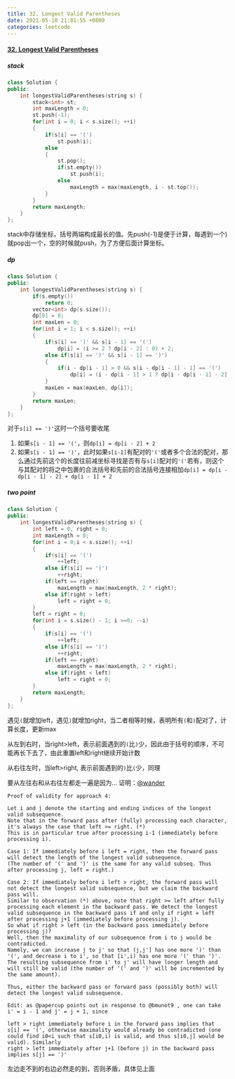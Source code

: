 ```yaml
---
title: 32. Longest Valid Parentheses
date: 2021-05-10 21:01:55 +0800
categories: leetcode
---
```

#### [32. Longest Valid Parentheses](https://leetcode.com/problems/longest-valid-parentheses/)

##### stack
```c++
class Solution {
public:
    int longestValidParentheses(string s) {
        stack<int> st;
        int maxLength = 0;
        st.push(-1);
        for(int i = 0; i < s.size(); ++i)
        {
            if(s[i] == '(')
                st.push(i);
            else
            {
                st.pop();
                if(st.empty())
                    st.push(i);
                else
                    maxLength = max(maxLength, i - st.top());
            }
        }
        return maxLength;
    }
};
```

stack中存储坐标，括号两端构成最长的值。先push(-1)是便于计算，每遇到一个)就pop出一个，空的时候就push，为了方便后面计算坐标。

##### dp
```c++
class Solution {
public:
    int longestValidParentheses(string s) {
        if(s.empty())
            return 0;
        vector<int> dp(s.size());
        dp[0] = 0;
        int maxLen = 0;
        for(int i = 1; i < s.size(); ++i)
        {
            if(s[i] == ')' && s[i - 1] == '(')
                dp[i] = (i >= 2 ? dp[i - 2] : 0) + 2;
            else if(s[i] == ')' && s[i - 1] == ')')
            {
                if(i - dp[i - 1] > 0 && s[i - dp[i - 1] - 1] == '(')
                    dp[i] = (i - dp[i - 1] > 1 ? dp[i - dp[i - 1] - 2] : 0) + dp[i - 1] + 2;
            }
            maxLen = max(maxLen, dp[i]);
        }
        return maxLen;
    }
};
```

对于`s[i] == ')'`这时一个括号要收尾

1. 如果`s[i - 1] == '('`，则`dp[i] = dp[i - 2] + 2`
2. 如果`s[i - 1] == ')'`，此时如果`s[i-1]`有配对的`'('`或者多个合法的配对，那么通过先前这个的长度往前减坐标寻找是否有与`s[i]`配对的`'('`若有，则这个与其配对的将之中包裹的合法括号和先前的合法括号连接相加`dp[i] = dp[i - dp[i - 1] - 2] + dp[i - 1] + 2`
   
##### two point
```c++
class Solution {
public:
    int longestValidParentheses(string s) {
        int left = 0, right = 0;
        int maxLength = 0;
        for(int i = 0;i < s.size(); ++i)
        {
            if(s[i] == '(')
                ++left;
            else if(s[i] == ')')
                ++right;
            if(left == right)
                maxLength = max(maxLength, 2 * right);
            else if(right > left)
                left = right = 0;
        }
        left = right = 0;
        for(int i = s.size() - 1; i >=0; --i)
        {
            if(s[i] == '(')
                ++left;
            else if(s[i] == ')')
                ++right;
            if(left == right)
                maxLength = max(maxLength, 2 * right);
            else if(right < left)
                left = right = 0;
        }
        return maxLength;
    }
};
```

遇见`(`就增加left，遇见`)`就增加right，当二者相等时候，表明所有`(`和`)`配对了，计算长度，更新max

从左到右时，当right>left，表示前面遇到的`(`比`)`少，因此由于括号的顺序，不可能再长下去了，由此重置left和right继续开始计数

从右往左时，当left>right, 表示前面遇到的`)`比`(`少，同理

要从左往右和从右往左都走一遍是因为... 证明：[@wander](https://leetcode.com/wanders/)
```
Proof of validity for approach 4:

Let i and j denote the starting and ending indices of the longest valid subsequence.
Note that in the forward pass after (fully) processing each character, it's always the case that left >= right. (*)
This is in particular true after processing i-1 (immediately before processing i).

Case 1: If immediately before i left = right, then the forward pass will detect the length of the longest valid subsequence.
(The number of '(' and ')' is the same for any valid subseq. Thus after processing j, left = right.)

Case 2: If immediately before i left > right, the forward pass will not detect the longest valid subsequence, but we claim the backward pass will.
Similar to observation (*) above, note that right >= left after fully processing each element in the backward pass. We detect the longest valid subsequence in the backward pass if and only if right = left after processing j+1 (immediately before processing j).
So what if right > left (in the backward pass immediately before processing j)?
Well, then the maximality of our subsequence from i to j would be contradicted.
Namely, we can increase j to j' so that (j,j'] has one more ')' than '(', and decrease i to i', so that [i',i) has one more '(' than ')'.
The resulting subsequence from i' to j' will have longer length and will still be valid (the number of '(' and ')' will be incremented by the same amount).

Thus, either the backward pass or forward pass (possibly both) will detect the longest valid subsequence.

Edit: as @papercup points out in response to @bmunot9 , one can take i' = i - 1 and j' = j + 1, since

left > right immediately before i in the forward pass implies that s[i] == '(', otherwise maximality would already be contradicted (one could find i0<i such that s[i0,i) is valid, and thus s[i0,j] would be valid). Similarly
right > left immediately after j+1 (before j) in the backward pass implies s[j] == ')'
```

左边走不到的右边必然走的到，否则矛盾，具体见上面
